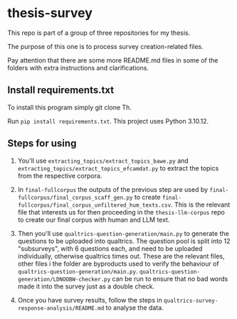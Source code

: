 # thesis-survey

This repo is part of a group of three repositories for my thesis.

The purpose of this one is to process survey creation-related files.

Pay attention that there are some more README.md files in some of the folders with extra instructions and clarifications.

## Install requirements.txt

To install this program simply git clone Th.

Run `pip install requirements.txt`. This project uses Python 3.10.12.

## Steps for using

1. You'll use `extracting_topics/extract_topics_bawe.py` and `extracting_topics/extract_topics_efcamdat.py` to extract the topics from the respective corpora.

2. In `final-fullcorpus` the outputs of the previous step are used by `final-fullcorpus/final_corpus_scaff_gen.py` to create `final-fullcorpus/final_corpus_unfiltered_hum_texts.csv`. This is the relevant file that interests us for then proceeding in the `thesis-llm-corpus` repo to create our final corpus with human and LLM text.

3. Then you'll use `qualtrics-question-generation/main.py` to generate the questions to be uploaded into qualtrics. The question pool is split into 12 "subsurveys", with 6 questions each, and need to be uploaded individually, otherwise qualtrics times out. These are the relevant files, other files i the folder are byproducts used to verify the behaviour of `qualtrics-question-generation/main.py`. `qualtrics-question-generation/LDNOOBW-checker.py` can be run to ensure that no bad words made it into the survey just as a double check.

4. Once you have survey results, follow the steps in `qualtrics-survey-response-analysis/README.md` to analyse the data.